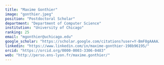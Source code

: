 ```yaml
---
title: "Maxime Gonthier"
image: "gonthier.jpeg"
position: "Postdoctoral Scholar"
department: "Department of Computer Science"
institution: "University of Chicago"
ranking: 25
email: "mgonthier@uchicago.edu"
google_scholar: "https://scholar.google.com/citations?user=Y-BmF8gAAAAJ&hl=en&oi=ao"
linkedin: "https://www.linkedin.com/in/maxime-gonthier-198b96195/"
orcid: "https://orcid.org/0000-0003-3306-0483"
web: "http://perso.ens-lyon.fr/maxime.gonthier/"
---
```

